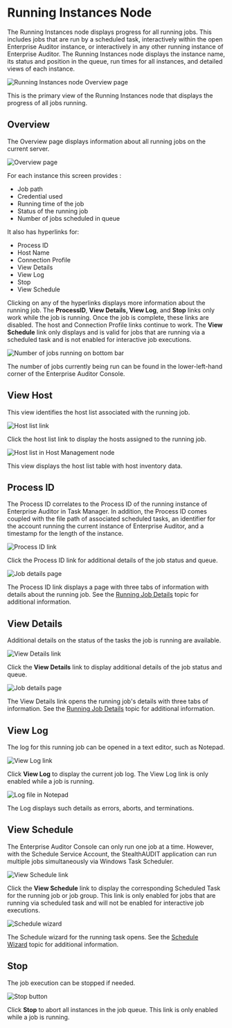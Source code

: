 # Running Instances Node

The Running Instances node displays progress for all running jobs. This includes jobs that are run
by a scheduled task, interactively within the open Enterprise Auditor instance, or interactively in
any other running instance of Enterprise Auditor. The Running Instances node displays the instance
name, its status and position in the queue, run times for all instances, and detailed views of each
instance.

![Running Instances node Overview page](/img/product_docs/accessanalyzer/11.6/accessanalyzer/admin/runninginstances/overviewpage.webp)

This is the primary view of the Running Instances node that displays the progress of all jobs
running.

## Overview

The Overview page displays information about all running jobs on the current server.

![Overview page](/img/product_docs/accessanalyzer/11.6/accessanalyzer/admin/runninginstances/overview.webp)

For each instance this screen provides :

- Job path
- Credential used
- Running time of the job
- Status of the running job
- Number of jobs scheduled in queue

It also has hyperlinks for:

- Process ID
- Host Name
- Connection Profile
- View Details
- View Log
- Stop
- View Schedule

Clicking on any of the hyperlinks displays more information about the running job. The
**ProcessID**, **View Details, View Log**, and **Stop** links only work while the job is running.
Once the job is complete, these links are disabled. The host and Connection Profile links continue
to work. The **View Schedule** link only displays and is valid for jobs that are running via a
scheduled task and is not enabled for interactive job executions.

![Number of jobs running on bottom bar](/img/product_docs/accessanalyzer/11.6/accessanalyzer/admin/runninginstances/overviewbottombar.webp)

The number of jobs currently being run can be found in the lower-left-hand corner of the Enterprise
Auditor Console.

## View Host

This view identifies the host list associated with the running job.

![Host list link](/img/product_docs/accessanalyzer/11.6/accessanalyzer/admin/runninginstances/viewhost.webp)

Click the host list link to display the hosts assigned to the running job.

![Host list in Host Management node](/img/product_docs/accessanalyzer/11.6/accessanalyzer/admin/runninginstances/viewhostlist.webp)

This view displays the host list table with host inventory data.

## Process ID

The Process ID correlates to the Process ID of the running instance of Enterprise Auditor in Task
Manager. In addition, the Process ID comes coupled with the file path of associated scheduled tasks,
an identifier for the account running the current instance of Enterprise Auditor, and a timestamp
for the length of the instance.

![Process ID link](/img/product_docs/accessanalyzer/11.6/accessanalyzer/admin/runninginstances/processid.webp)

Click the Process ID link for additional details of the job status and queue.

![Job details page](/img/product_docs/accessanalyzer/11.6/accessanalyzer/admin/runninginstances/jobdetails.webp)

The Process ID link displays a page with three tabs of information with details about the running
job. See the
[Running Job Details](/docs/accessanalyzer/11.6/admin/runninginstances/jobdetails.md)
topic for additional information.

## View Details

Additional details on the status of the tasks the job is running are available.

![View Details link](/img/product_docs/accessanalyzer/11.6/accessanalyzer/admin/runninginstances/viewdetails.webp)

Click the **View Details** link to display additional details of the job status and queue.

![Job details page](/img/product_docs/accessanalyzer/11.6/accessanalyzer/admin/runninginstances/jobdetails.webp)

The View Details link opens the running job's details with three tabs of information. See the
[Running Job Details](/docs/accessanalyzer/11.6/admin/runninginstances/jobdetails.md)
topic for additional information.

## View Log

The log for this running job can be opened in a text editor, such as Notepad.

![View Log link](/img/product_docs/accessanalyzer/11.6/accessanalyzer/admin/runninginstances/viewlog.webp)

Click **View Log** to display the current job log. The View Log link is only enabled while a job is
running.

![Log file in Notepad](/img/product_docs/accessanalyzer/11.6/accessanalyzer/admin/runninginstances/logfile.webp)

The Log displays such details as errors, aborts, and terminations.

## View Schedule

The Enterprise Auditor Console can only run one job at a time. However, with the Schedule Service
Account, the StealthAUDIT application can run multiple jobs simultaneously via Windows Task
Scheduler.

![View Schedule link](/img/product_docs/accessanalyzer/11.6/accessanalyzer/admin/runninginstances/viewschedule.webp)

Click the **View Schedule** link to display the corresponding Scheduled Task for the running job or
job group. This link is only enabled for jobs that are running via scheduled task and will not be
enabled for interactive job executions.

![Schedule wizard](/img/product_docs/accessanalyzer/11.6/accessanalyzer/admin/runninginstances/schedulewizard.webp)

The Schedule wizard for the running task opens. See the
[Schedule Wizard](/docs/accessanalyzer/11.6/admin/schedule/wizard.md) topic
for additional information.

## Stop

The job execution can be stopped if needed.

![Stop button](/img/product_docs/accessanalyzer/11.6/accessanalyzer/admin/runninginstances/stop.webp)

Click **Stop** to abort all instances in the job queue. This link is only enabled while a job is
running.
